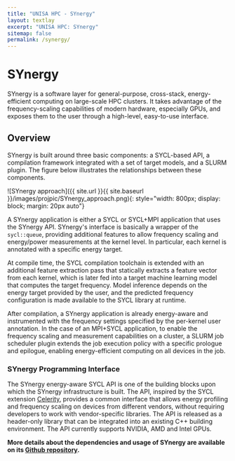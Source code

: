 ```yaml
---
title: "UNISA HPC - SYnergy"
layout: textlay
excerpt: "UNISA HPC: SYnergy"
sitemap: false
permalink: /synergy/
---
```


# SYnergy
SYnergy is a software layer for general-purpose, cross-stack, energy-efficient computing on large-scale HPC clusters.
It takes advantage of the frequency-scaling capabilities of modern hardware, especially GPUs, and exposes them to the user through a high-level, easy-to-use interface. 

## Overview
SYnergy is built around three basic components: a SYCL-based API, a compilation framework integrated with a set of target models, and a SLURM plugin.
The figure below illustrates the relationships between these components.

![SYnergy approach]({{ site.url }}{{ site.baseurl }}/images/projpic/SYnergy_approach.png){: style="width: 800px; display: block; margin: 20px auto"}

A SYnergy application is either a SYCL or SYCL+MPI application that uses the SYnergy API.
SYnergy's interface is basically a wrapper of the `sycl::queue`, providing additional features to allow frequency scaling and energy/power measurements at the kernel level.
In particular, each kernel is annotated with a specific energy target.

At compile time, the SYCL compilation toolchain is extended with an additional feature extraction pass that statically extracts a feature vector from each kernel, which is later fed into a target machine learning model that computes the target frequency.
Model inference depends on the energy target provided by the user, and the predicted frequency configuration is made available to the SYCL library at runtime.

After compilation, a SYnergy application is already energy-aware and instrumented with the frequency settings specified by the per-kernel user annotation. 
In the case of an MPI+SYCL application, to enable the frequency scaling and measurement capabilities on a cluster, a SLURM job scheduler plugin extends the job execution policy with a specific prologue and epilogue, enabling energy-efficient computing on all devices in the job. 

### SYnergy Programming Interface

The SYnergy energy-aware SYCL API is one of the building blocks upon which the SYnergy infrastructure is built.
The API, inspired by the SYCL extension [Celerity](https://celerity.github.io), provides a common interface that allows energy profiling and frequency scaling on devices from different vendors, without requiring developers to work with vendor-specific libraries.
The API is released as a header-only library that can be integrated into an existing C++ building environment. The API currently supports NVIDIA, AMD and Intel GPUs.

**More details about the dependencies and usage of SYnergy are available on its [Github repository](https://github.com/unisa-hpc/SYnergy).**
